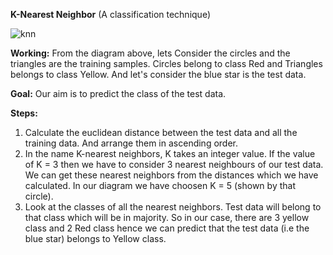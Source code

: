 __K-Nearest Neighbor__ (A classification technique)<br>

![knn](https://user-images.githubusercontent.com/41232373/48345734-24585480-e679-11e8-86d0-bc907115d163.png)


__Working:__
From the diagram above, lets Consider the circles and the triangles are the training samples. Circles belong to class Red and Triangles belongs to class Yellow. And let's consider the blue star is the test data.

__Goal:__ Our aim is to predict the class of the test data. <br>

__Steps:__<br>
1. Calculate the euclidean distance between the test data and all the training data. And arrange them in ascending order.
2. In the name K-nearest neighbors, K takes an integer value. If the value of K = 3 then we have to consider 3 nearest neighbours of our test data. We can get these nearest neighbors from the distances which we have calculated. In our diagram we have choosen K = 5 (shown by that circle).
3. Look at the classes of all the nearest neighbors. Test data will belong to that class which will be in majority. So in our case, there are 3 yellow class and 2 Red class hence we can predict that the test data (i.e the blue star) belongs to Yellow class.
